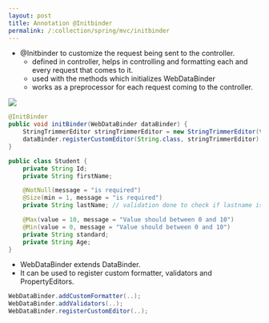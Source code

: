 ```yaml
---
layout: post
title: Annotation @Initbinder
permalink: /:collection/spring/mvc/initbinder
---
```


- @Initbinder to customize the request being sent to the controller.
  - defined in controller, helps in controlling and formatting each and every request that comes to it.
  - used with the methods which initializes WebDataBinder
  - works as a preprocessor for each request coming to the controller.

![]({{site.cdn}}/spring/spring-mvc/init-binder.png)

```java
@InitBinder
public void initBinder(WebDataBinder dataBinder) {
    StringTrimmerEditor stringTrimmerEditor = new StringTrimmerEditor(true);
    dataBinder.registerCustomEditor(String.class, stringTrimmerEditor);
}
```
```java
public class Student {
    private String Id;
    private String firstName;

    @NotNull(message = "is required")
    @Size(min = 1, message = "is required")
    private String lastName; // validation done to check if lastname is NULL

    @Max(value = 10, message = "Value should between 0 and 10")
    @Min(value = 0, message = "Value should between 0 and 10")
    private String standard;
    private String Age;
}
```

- WebDataBinder extends DataBinder.
- It can be used to register custom formatter, validators and PropertyEditors.

```java
WebDataBinder.addCustomFormatter(..);
WebDataBinder.addValidators(..);
WebDataBinder.registerCustomEditor(..);
```